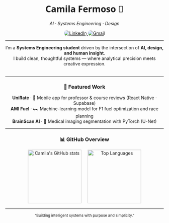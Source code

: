 <h1 align="center" style="font-family: 'Segoe UI', Helvetica, sans-serif;">Camila Fermoso 💫</h1>
<p align="center"><em>AI · Systems Engineering · Design</em></p>

<p align="center">
  <a href="https://linkedin.com/in/camilafermoso">
    <img src="https://img.shields.io/badge/LinkedIn-252B42?style=flat&logo=linkedin&logoColor=EDEFF2&labelColor=252B42&color=252B42" alt="LinkedIn" style="border-radius:8px;"/>
  </a>
  <a href="mailto:cfermoso04@gmail.com">
    <img src="https://img.shields.io/badge/Gmail-252B42?style=flat&logo=gmail&logoColor=EDEFF2&labelColor=252B42&color=252B42" alt="Gmail" style="border-radius:8px;"/>
  </a>
</p>

---

<p align="center">
  I’m a <strong>Systems Engineering student</strong> driven by the intersection of <strong>AI, design, and human insight</strong>.<br>
  I build clean, thoughtful systems — where analytical precision meets creative expression.<br><br>
</p>

---

<h3 align="center">🚀 Featured Work</h3>

<p align="center">
  <b>UniRate</b> · 📱 Mobile app for professor & course reviews (React Native · Supabase)<br>
  <b>AMI Fuel</b> · 🏎️ Machine-learning model for F1 fuel optimization and race planning<br>
  <b>BrainScan AI</b> · 🧬 Medical imaging segmentation with PyTorch (U-Net)
</p>

---

<h3 align="center">📊 GitHub Overview</h3>


<p align="center">
  <img
    src="https://github-readme-stats.vercel.app/api?username=camifermoso&show_icons=true&theme=default&hide_title=false&hide_border=false&border_color=EAEAEA&title_color=111&text_color=333&icon_color=111&bg_color=FFFFFF"
    alt="Camila's GitHub stats"
    height="170"
    style="display:inline-block;margin:0 8px;"
  />
  <img
    src="https://github-readme-stats.vercel.app/api/top-langs/?username=camifermoso&layout=compact&hide_title=false&hide_border=false&border_color=EAEAEA&title_color=111&text_color=333&bg_color=FFFFFF"
    alt="Top Languages"
    height="170"
    style="display:inline-block;margin:0 8px;"
  />
</p>



---

<p align="center"><sub> “Building intelligent systems with purpose and simplicity.” </sub></p>


